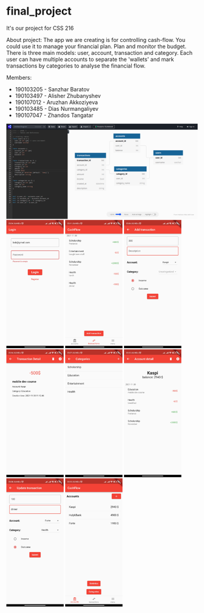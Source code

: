 # final_project
It's our project for CSS 216

About project: The app we are creating is for controlling cash-flow. You could use it to manage your financial plan. Plan and monitor the budget.
There is three main models: user, account, transaction and category. Each user can have multiple accounts to separate the 'wallets' and mark transactions by categories to analyse the financial flow.

Members: 
- 190103205 - Sanzhar Baratov
- 190103497 - Alisher Zhubanyshev
- 190107012 - Aruzhan Akkoziyeva
- 190103485 - Dias Nurmangaliyev
- 190107047 - Zhandos Tangatar

![alt text](https://github.com/sdu-mp-21/cash-flow/blob/main/screenshots/uml.png)
<img src="https://github.com/sdu-mp-21/cash-flow/blob/main/screenshots/auth.jpg" alt="✂-1" style="width:30%;">
<img src="https://github.com/sdu-mp-21/cash-flow/blob/main/screenshots/transactions_list.jpg" alt="✂-1" style="width:30%;">
<img src="https://github.com/sdu-mp-21/cash-flow/blob/main/screenshots/create_transaction.jpg" alt="✂-1" style="width:30%;">
<img src="https://github.com/sdu-mp-21/cash-flow/blob/main/screenshots/transaction_detail.jpg" alt="✂-1" style="width:30%;">
<img src="https://github.com/sdu-mp-21/cash-flow/blob/main/screenshots/categories.jpg" alt="✂-1" style="width:30%;">
<img src="https://github.com/sdu-mp-21/cash-flow/blob/main/screenshots/account_detail.jpg" alt="✂-1" style="width:30%;">
<img src="https://github.com/sdu-mp-21/cash-flow/blob/main/screenshots/update_transaction.jpg" alt="✂-1" style="width:30%;">
<img src="https://github.com/sdu-mp-21/cash-flow/blob/main/screenshots/accounts_list.jpg" alt="✂-1" style="width:30%;">


